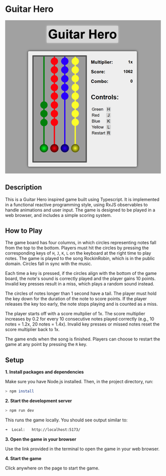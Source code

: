 # Guitar Hero
![Game Preview](assets/preview.png)
## Description

This is a Guitar Hero inspired game built using Typescript. It is implemented in a functional reactive programming style, using RxJS
observables to handle animations and user input. The game is designed to be played in a web browser, and includes a simple scoring system.

## How to Play
The game board has four columns, in which circles representing notes fall from the top to the bottom. Players must hit the circles by pressing the corresponding keys of `H`, `J`, `K`, `L` on the keyboard at the right time to play notes. The game is played to the song RockinRobin, which is in the public domain. Circles fall in sync with the music.

Each time a key is pressed, if the circles align with the bottom of the game board, the note's sound is correctly played and the player gains 10 points. Invalid key presses result in a miss, which plays a random sound instead.

The circles of notes longer than 1 second have a tail. The player must hold the key down for the duration of the note to score points. If the player releases the key too early, the note stops playing and is counted as a miss.

The player starts off with a score multplier of 1x. The score multiplier increases by 0.2 for every 10 consecutive notes played
correctly (e.g., 10 notes = 1.2x, 20 notes = 1.4x). Invalid key presses or missed notes reset the score multiplier back to 1x.

The game ends when the song is finished. Players can choose to restart the game at any point by pressing the `R` key.


## Setup

**1. Install packages and dependencies**

Make sure you have Node.js installed. Then, in the project directory, run:

```bash
> npm install
```

**2. Start the development server**

```bash
> npm run dev
```
This runs the game locally. You should see output similar to:
```bash
➜  Local:   http://localhost:5173/
```

**3. Open the game in your browser**

Use the link provided in the terminal to open the game in your web browser.

**4. Start the game**

Click anywhere on the page to start the game.